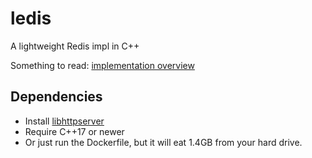 # ledis

A lightweight Redis impl in C++

Something to read: [implementation overview](https://github.com/sxweetlollipop2912/ledis/blob/main/Ledis%20-%20An%20Implementation%20Report.pdf)

## Dependencies
- Install [libhttpserver](https://github.com/etr/libhttpserver)
- Require C++17 or newer
- Or just run the Dockerfile, but it will eat 1.4GB from your hard drive.
